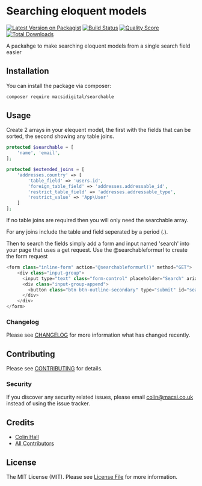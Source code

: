 # Searching eloquent models

[![Latest Version on Packagist](https://img.shields.io/packagist/v/macsidigital/searchable.svg?style=flat-square)](https://packagist.org/packages/macsidigital/searchable)
[![Build Status](https://img.shields.io/travis/macsidigital/searchable/master.svg?style=flat-square)](https://travis-ci.org/macsidigital/searchable)
[![Quality Score](https://img.shields.io/scrutinizer/g/macsidigital/searchable.svg?style=flat-square)](https://scrutinizer-ci.com/g/macsidigital/searchable)
[![Total Downloads](https://img.shields.io/packagist/dt/macsidigital/searchable.svg?style=flat-square)](https://packagist.org/packages/macsidigital/searchable)

A packahge to make searching eloquent models from a single search field easier

## Installation

You can install the package via composer:

```bash
composer require macsidigital/searchable
```

## Usage

Create 2 arrays in your elequent model, the first with the fields that can be sorted, the second showing any table joins.

``` php
protected $searchable = [
    'name', 'email', 
];

protected $extended_joins = [
    'addresses.country' => [
        'table_field' => 'users.id',
        'foreign_table_field' => 'addresses.addressable_id',
        'restrict_table_field' => 'addresses.addressable_type',
        'restrict_value' => 'App\User'
    ]
];
```
If no table joins are required then you will only need the searchable array.

For any joins include the table and field seperated by a period (.).

Then to search the fields simply add a form and input named 'search' into your page that uses a get request.  Use the @searchableformurl to create the form request

``` php
<form class="inline-form" action="@searchableformurl()" method="GET">
	<div class="input-group">
	  <input type="text" class="form-control" placeholder="Search" aria-label="Search" aria-describedby="search" name="search">
	  <div class="input-group-append">
	    <button class="btn btn-outline-secondary" type="submit" id="search"><i class="fas fa-search"></i></button>
	  </div>
	</div>
</form>
```

### Changelog

Please see [CHANGELOG](CHANGELOG.md) for more information what has changed recently.

## Contributing

Please see [CONTRIBUTING](CONTRIBUTING.md) for details.

### Security

If you discover any security related issues, please email colin@macsi.co.uk instead of using the issue tracker.

## Credits

- [Colin Hall](https://github.com/macsidigital)
- [All Contributors](../../contributors)

## License

The MIT License (MIT). Please see [License File](LICENSE.md) for more information.